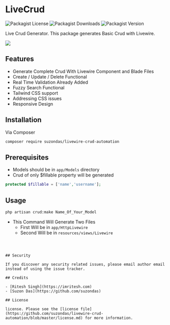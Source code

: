 # LiveCrud


![Packagist License](https://img.shields.io/packagist/l/imritesh/livecrud)
![Packagist Downloads](https://img.shields.io/packagist/dt/imritesh/livecrud)
![Packagist Version](https://img.shields.io/packagist/v/imritesh/livecrud)




Live Crud Generator. This package generates Basic Crud with Livewire.

![](./livewire-crud.gif)

## Features
 - Generate Complete Crud With Livewire Component and Blade Files
 - Create / Update / Delete Functional
 - Real Time Validation Already Added
 - Fuzzy Search Functional
 - Tailwind CSS support
 - Addressing CSS issues
 - Responsive Design

## Installation

Via Composer

``` bash
composer require suzondas/livewire-crud-automation
```

## Prerequisites
- Models should be in `app/Models`  directory
- Crud of only $fillable property will be generated 
```php 
protected $fillable = ['name','username'];
``` 

## Usage
```bash
php artisan crud:make Name_Of_Your_Model
```

- This Command Will Generate Two Files
    - First Will be in `app/HttpLivewire`
    - Second Will be in `resources/views/Livewire`








```



## Security

If you discover any security related issues, please email author email instead of using the issue tracker.

## Credits

- [Ritesh Singh](https://imritesh.com)
- [Suzon Das](https://github.com/suzondas)

## License

license. Please see the [license file](https://github.com/suzondas/livewire-crud-automation/blob/master/license.md) for more information.
